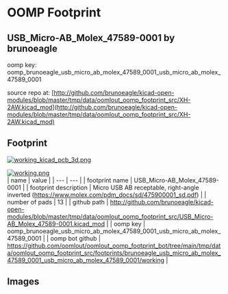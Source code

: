 # OOMP Footprint  
## USB_Micro-AB_Molex_47589-0001  by brunoeagle  
  
oomp key: oomp_brunoeagle_usb_micro_ab_molex_47589_0001_usb_micro_ab_molex_47589_0001  
  
source repo at: [http://github.com/brunoeagle/kicad-open-modules/blob/master/tmp/data/oomlout_oomp_footprint_src/XH-2AW.kicad_mod](http://github.com/brunoeagle/kicad-open-modules/blob/master/tmp/data/oomlout_oomp_footprint_src/XH-2AW.kicad_mod)  
## Footprint  
  
[![working_kicad_pcb_3d.png](working_kicad_pcb_3d_600.png)](working_kicad_pcb_3d.png)  
  
[![working.png](working_600.png)](working.png)  
| name | value | 
| --- | --- | 
| footprint name | USB_Micro-AB_Molex_47589-0001 | 
| footprint description | Micro USB AB receptable, right-angle inverted (https://www.molex.com/pdm_docs/sd/475900001_sd.pdf) | 
| number of pads | 13 | 
| github path | http://github.com/brunoeagle/kicad-open-modules/blob/master/tmp/data/oomlout_oomp_footprint_src/USB_Micro-AB_Molex_47589-0001.kicad_mod | 
| oomp key | oomp_brunoeagle_usb_micro_ab_molex_47589_0001_usb_micro_ab_molex_47589_0001 | 
| oomp bot github | https://github.com/oomlout/oomlout_oomp_footprint_bot/tree/main/tmp/data/oomlout_oomp_footprint_src/footprints/brunoeagle_usb_micro_ab_molex_47589_0001_usb_micro_ab_molex_47589_0001/working | 
## Images  
